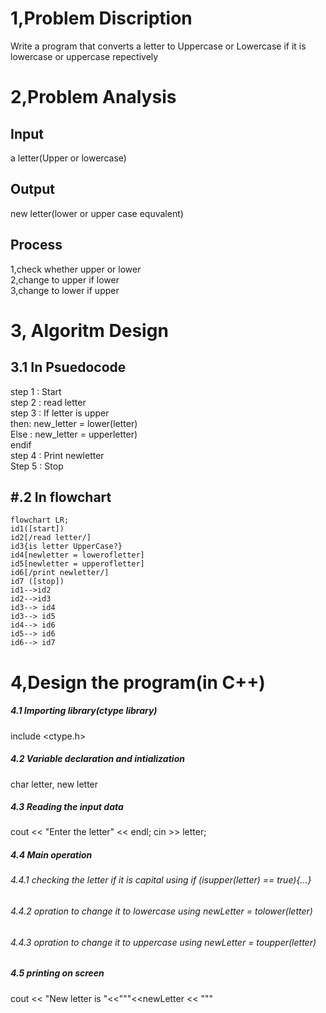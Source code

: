 # 1,Problem Discription
Write a program that converts a letter to Uppercase or Lowercase if it is lowercase or uppercase repectively </br>
# 2,Problem Analysis
## Input 
a letter(Upper or lowercase)</br>
## Output 
new letter(lower or upper case equvalent)
## Process
1,check whether upper or lower </br>
2,change to upper if lower </br>
3,change to lower if upper </br>
# 3, Algoritm Design 
## 3.1 In Psuedocode
step 1 : Start </br>
step 2 : read letter </br>
step 3 : If letter is upper </br>
then: new_letter = lower(letter) </br>
Else : new_letter = upperletter) </br>
endif </br>
step 4 : Print newletter </br>
Step 5 : Stop </br>
## #.2 In flowchart
```mermaid
flowchart LR;
id1([start])
id2[/read letter/]
id3{is letter UpperCase?}
id4[newletter = lowerofletter]
id5[newletter = upperofletter]
id6[/print newletter/]
id7 ([stop])
id1-->id2
id2-->id3
id3--> id4
id3--> id5
id4--> id6
id5--> id6
id6--> id7
```
# 4,Design the program(in C++)
##### 4.1 Importing library(ctype library)
include <ctype.h>
##### 4.2 Variable declaration and intialization
char letter, new letter </br>
##### 4.3 Reading the input data
cout << "Enter the letter" << endl;
cin >> letter;
##### 4.4 Main operation 
###### 4.4.1 checking the letter if it is capital using if (isupper(letter) == true){...}
###### 4.4.2 opration to change it to lowercase using newLetter = tolower(letter) 
###### 4.4.3 opration to change it to uppercase using  newLetter = toupper(letter)
##### 4.5 printing on screen
cout << "New letter is "<<"\""<<newLetter << "\""
